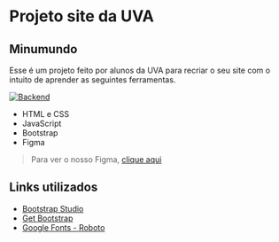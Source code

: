 # Projeto site da UVA

## Minumundo

Esse é um projeto feito por alunos da UVA para recriar o seu site com o intuito de aprender as seguintes ferramentas.

[![Backend](https://skillicons.dev/icons?i=html,css,javascript,bootstrap,figma)](https://skillicons.dev)

- HTML e CSS
- JavaScript
- Bootstrap
- Figma

> Para ver o nosso Figma, [clique aqui](https://www.figma.com/file/1jxBjhEHQlR3edeEZwZKae/Projeto-recia%C3%A7%C3%A3o-site-da-uva?type=design&node-id=2%3A270&mode=design&t=lkcINUmB56ovvVaT-1)

## Links utilizados

- [Bootstrap Studio](https://bootstrapstudio.io/student-pack)
- [Get Bootstrap](https://getbootstrap.com)
- [Google Fonts - Roboto](https://fonts.google.com/specimen/Roboto)